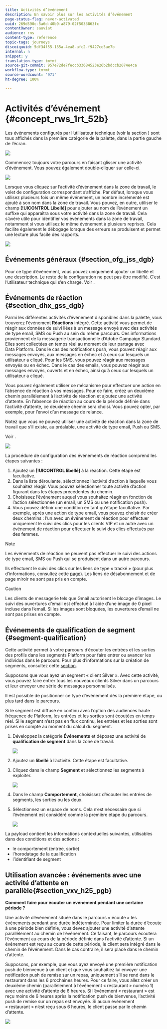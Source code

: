```yaml
---
title: Activités d’événement
description: En savoir plus sur les activités d’événement
page-status-flag: never-activated
uuid: 269d590c-5a6d-40b9-a879-02f5033863fc
contentOwner: sauviat
audience: rns
content-type: reference
topic-tags: journeys
discoiquuid: 5df34f55-135a-4ea8-afc2-f9427ce5ae7b
internal: n
snippet: y
translation-type: tm+mt
source-git-commit: 957e72de7feccb33684523e26b2bdccb2074e4ca
workflow-type: tm+mt
source-wordcount: '971'
ht-degree: 100%

---
```



# Activités d’événement {#concept_rws_1rt_52b}

Les événements configurés par l’utilisateur technique (voir la section [](../event/about-events.md)) sont tous affichés dans la première catégorie de la palette, dans la partie gauche de l’écran.

![](../assets/journey43.png)

Commencez toujours votre parcours en faisant glisser une activité d’événement. Vous pouvez également double-cliquer sur celle-ci.

![](../assets/journey44.png)

Lorsque vous cliquez sur l’activité d’événement dans la zone de travail, le volet de configuration correspondant s’affiche. Par défaut, lorsque vous utilisez plusieurs fois un même événement, un nombre incrémenté est ajouté à son nom dans la zone de travail. Vous pouvez, en outre, utiliser le champ **[!UICONTROL Libellé]** pour ajouter au nom de l’événement un suffixe qui apparaîtra sous votre activité dans la zone de travail. Cela s’avère utile pour identifier vos événements dans la zone de travail, notamment si vous utilisez le même événement à plusieurs reprises. Cela facilite également le débogage lorsque des erreurs se produisent et permet une lecture plus facile des rapports.

![](../assets/journey33.png)

## Événements généraux {#section_ofg_jss_dgb}

Pour ce type d’événement, vous pouvez uniquement ajouter un libellé et une description. Le reste de la configuration ne peut pas être modifié. C’est l’utilisateur technique qui s’en charge. Voir [](../event/about-events.md).

## Événements de réaction {#section_dhx_gss_dgb}

Parmi les différentes activités d’événement disponibles dans la palette, vous trouverez l’événement **Réactions** intégré. Cette activité vous permet de réagir aux données de suivi liées à un message envoyé avec des activités de type email, SMS ou Push au sein du même parcours. Ces informations proviennent de la messagerie transactionnelle d’Adobe Campaign Standard. Elles sont collectées en temps réel au moment de leur partage avec Data Platform. Dans le cas des notifications push, vous pouvez réagir aux messages envoyés, aux messages en échec et à ceux sur lesquels un utilisateur a cliqué. Pour les SMS, vous pouvez réagir aux messages envoyés ou en échec. Dans le cas des emails, vous pouvez réagir aux messages envoyés, ouverts et en échec, ainsi qu’à ceux sur lesquels un utilisateur a cliqué.

Vous pouvez également utiliser ce mécanisme pour effectuer une action en l’absence de réaction à vos messages. Pour ce faire, créez un deuxième chemin parallèlement à l’activité de réaction et ajoutez une activité d’attente. En l’absence de réaction au cours de la période définie dans l’activité d’attente, ce deuxième chemin sera choisi. Vous pouvez opter, par exemple, pour l’envoi d’un message de relance.

Notez que vous ne pouvez utiliser une activité de réaction dans la zone de travail que s’il existe, au préalable, une activité de type email, Push ou SMS.

Voir [](../building-journeys/about-action-activities.md).

![](../assets/journey45.png)

La procédure de configuration des événements de réaction comprend les étapes suivantes :

1. Ajoutez un **[!UICONTROL libellé]** à la réaction. Cette étape est facultative.
1. Dans la liste déroulante, sélectionnez l’activité d’action à laquelle vous souhaitez réagir. Vous pouvez sélectionner toute activité d’action figurant dans les étapes précédentes du chemin.
1. Choisissez l’événement auquel vous souhaitez réagir en fonction de l’action sélectionnée (un email, un SMS ou une notification push).
1. Vous pouvez définir une condition en tant qu’étape facultative. Par exemple, après une action de type email, vous pouvez choisir de créer deux chemins : l’un avec un événement de réaction pour effectuer uniquement le suivi des clics pour les clients VIP et un autre avec un événement de réaction pour effectuer le suivi des clics effectués par des femmes.

>[!NOTE]
>
>Les événements de réaction ne peuvent pas effectuer le suivi des actions de type email, SMS ou Push qui se produisent dans un autre parcours.
>
>Ils effectuent le suivi des clics sur les liens de type « tracké » (pour plus d’informations, consultez cette [page](https://docs.adobe.com/content/help/fr-FR/campaign-standard/using/designing-content/links.html#about-tracked-urls)). Les liens de désabonnement et de page miroir ne sont pas pris en compte.

>[!CAUTION]
>
>Les clients de messagerie tels que Gmail autorisent le blocage d’images. Le suivi des ouvertures d’email est effectué à l’aide d’une image de 0 pixel incluse dans l’email. Si les images sont bloquées, les ouvertures d’email ne sont pas prises en compte.

## Événements de qualification de segment {#segment-qualification}

Cette activité permet à votre parcours d’écouter les entrées et les sorties des profils dans les segments Platform pour faire entrer ou avancer les individus dans le parcours. Pour plus d’informations sur la création de segments, consultez cette [section](../segment/about-segments.md).

Supposons que vous ayez un segment « client Silver ». Avec cette activité, vous pouvez faire entrer tous les nouveaux clients Silver dans un parcours et leur envoyer une série de messages personnalisés.

Il est possible de positionner ce type d’événement dès la première étape, ou plus tard dans le parcours.

Si le segment est diffusé en continu avec l’option des audiences haute fréquence de Platform, les entrées et les sorties sont écoutées en temps réel. Si le segment n’est pas en flux continu, les entrées et les sorties sont prises en compte au moment du calcul du segment.

1. Développez la catégorie **Événements** et déposez une activité de **qualification de segment** dans la zone de travail.

   ![](../assets/segment5.png)

1. Ajoutez un **libellé** à l’activité. Cette étape est facultative.

1. Cliquez dans le champ **Segment** et sélectionnez les segments à exploiter.

   ![](../assets/segment6.png)

1. Dans le champ **Comportement**, choisissez d’écouter les entrées de segments, les sorties ou les deux.

1. Sélectionnez un espace de noms. Cela n’est nécessaire que si l’événement est considéré comme la première étape du parcours.

   ![](../assets/segment7.png)

La payload contient les informations contextuelles suivantes, utilisables dans des conditions et des actions :

* le comportement (entrée, sortie)
* l’horodatage de la qualification
* l’identifiant de segment

## Utilisation avancée : événements avec une activité d’attente en parallèle{#section_vxv_h25_pgb}

**Comment faire pour écouter un événement pendant une certaine période ?**

Une activité d’événement située dans le parcours « écoute » les événements pendant une durée indéterminée. Pour limiter la durée d’écoute à une période bien définie, vous devez ajouter une activité d’attente parallèlement au chemin de l’événement. Ce faisant, le parcours écoutera l’événement au cours de la période définie dans l’activité d’attente. Si un événement est reçu au cours de cette période, le client sera intégré dans le chemin de l’événement. Dans le cas contraire, il sera placé dans le chemin d’attente.

Supposons, par exemple, que vous ayez envoyé une première notification push de bienvenue à un client et que vous souhaitiez lui envoyer une notification push de remise sur un repas, uniquement s’il se rend dans le restaurant dans les 6 prochaines heures. Pour ce faire, vous allez créer un deuxième chemin (parallèlement à l’événement « restaurant » numéro 1) avec une activité d’attente de 6 heures. Si l’événement « restaurant » est reçu moins de 6 heures après la notification push de bienvenue, l’activité push de remise sur un repas est envoyée. Si aucun événement « restaurant » n’est reçu sous 6 heures, le client passe par le chemin d’attente.

![](../assets/journeyuc2_31.png)

